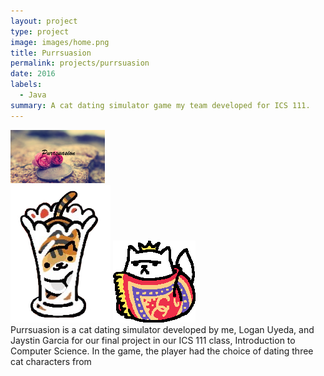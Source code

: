 ```yaml
---
layout: project
type: project
image: images/home.png
title: Purrsuasion
permalink: projects/purrsuasion
date: 2016
labels:
  - Java
summary: A cat dating simulator game my team developed for ICS 111.
---
```

<img class="ui centered middle image" width = "30%" src="../images/home.png">

<div class="ui small rounded images">
  <img class="ui image" src="../images/Catincup.png">
  <img class="ui image" src="../images/Xerxescat.png">
</div>
Purrsuasion is a cat dating simulator developed by me, Logan Uyeda, and Jaystin Garcia for our final project in our ICS 111 class, Introduction to Computer Science. In the game, the player had the choice of dating three cat characters from 


